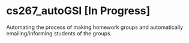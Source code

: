 # cs267_autoGSI [In Progress]
Automating the process of making homework groups and automatically emailing/informing students of the groups.
